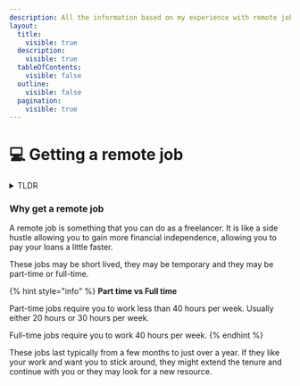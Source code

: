 ```yaml
---
description: All the information based on my experience with remote jobs
layout:
  title:
    visible: true
  description:
    visible: true
  tableOfContents:
    visible: false
  outline:
    visible: false
  pagination:
    visible: true
---
```


# 💻 Getting a remote job

<details>

<summary>TLDR</summary>

1. Register at [Toptal.com](https://www.toptal.com/talent/apply); go through their hiring process; once in, just keep applying for their jobs
2. Register at [arc.dev](https://arc.dev/); go through their hiring process; once in, just keep applying for the quick-apply as well as hosted jobs
3. Register at [gun.io](https://gun.io/find-work/); make sure your summary is like an elevator pitch. Once in, just keep applying
4. Register at [WeWorkRemotely.com](https://weworkremotely.com/job-seekers/account/register); never did this myself but heard this works well too.

For full-time relocation jobs, check [this one](getting-a-full-time-job-with-relocation.md).

</details>

### Why get a remote job

A remote job is something that you can do as a freelancer. It is like a side hustle allowing you to gain more financial independence, allowing you to pay your loans a little faster.

These jobs may be short lived, they may be temporary and they may be part-time or full-time.

{% hint style="info" %}
**Part time vs Full time**

Part-time jobs require you to work less than 40 hours per week. Usually either 20 hours or 30 hours per week.

Full-time jobs require you to work 40 hours per week.
{% endhint %}

These jobs last typically from a few months to just over a year. If they like your work and want you to stick around, they might extend the tenure and continue with you or they may look for a new resource.
